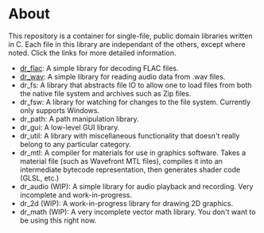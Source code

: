 # About
This repository is a container for single-file, public domain libraries written in C. Each
file in this library are independant of the others, except where noted. Click the links for
more detailed information.

- [dr_flac](https://mackron.github.io/dr_flac): A simple library for decoding FLAC files.
- [dr_wav](https://mackron.github.io/dr_wav): A simple library for reading audio data from .wav files.
- dr_fs: A library that abstracts file IO to allow one to load files from both the native file system
and archives such as Zip files.
- dr_fsw: A library for watching for changes to the file system. Currently only supports Windows.
- dr_path: A path manipulation library.
- dr_gui: A low-level GUI library.
- dr_util: A library with miscellaneous functionality that doesn't really belong to
any particular category.
- dr_mtl: A compiler for materials for use in graphics software. Takes a material file
(such as Wavefront MTL files), compiles it into an intermediate bytecode representation,
then generates shader code (GLSL, etc.)
- dr_audio (WIP): A simple library for audio playback and recording. Very incomplete and
work-in-progress.
- dr_2d (WIP): A work-in-progress library for drawing 2D graphics.
- dr_math (WIP): A very incomplete vector math library. You don't want to be using this
right now.
